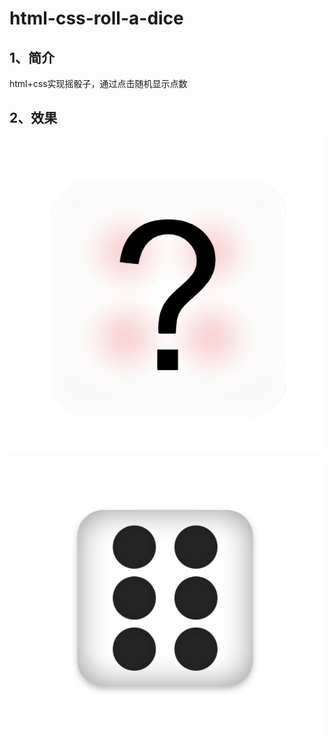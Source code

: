 # html-css-roll-a-dice
## 1、简介

html+css实现摇骰子，通过点击随机显示点数

## 2、效果

![image-20230127222316790](\img\image-20230127222316790.png)

![image-20230127222316790](\img\image-20230127222316791.png)
